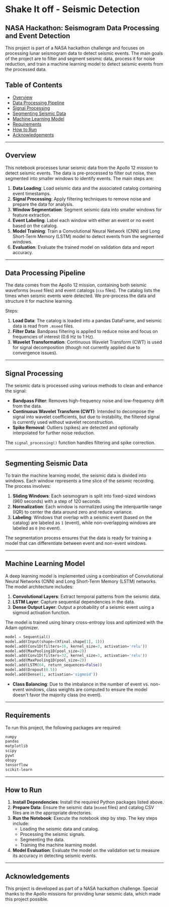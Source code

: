 # Shake It off - Seismic Detection



## NASA Hackathon: Seismogram Data Processing and Event Detection

This project is part of a NASA hackathon challenge and focuses on processing lunar seismogram data to detect seismic events. The main goals of the project are to filter and segment seismic data, process it for noise reduction, and train a machine learning model to detect seismic events from the processed data. 

## Table of Contents
- [Overview](#overview)
- [Data Processing Pipeline](#data-processing-pipeline)
- [Signal Processing](#signal-processing)
- [Segmenting Seismic Data](#segmenting-seismic-data)
- [Machine Learning Model](#machine-learning-model)
- [Requirements](#requirements)
- [How to Run](#how-to-run)
- [Acknowledgements](#acknowledgements)

---

## Overview

This notebook processes lunar seismic data from the Apollo 12 mission to detect seismic events. The data is pre-processed to filter out noise, then segmented into smaller windows to identify events. The main steps are:

1. **Data Loading**: Load seismic data and the associated catalog containing event timestamps.
2. **Signal Processing**: Apply filtering techniques to remove noise and prepare the data for analysis.
3. **Window Segmentation**: Segment seismic data into smaller windows for feature extraction.
4. **Event Labeling**: Label each window with either an event or no event based on the catalog.
5. **Model Training**: Train a Convolutional Neural Network (CNN) and Long Short-Term Memory (LSTM) model to detect events from the segmented windows.
6. **Evaluation**: Evaluate the trained model on validation data and report accuracy.

---

## Data Processing Pipeline

The data comes from the Apollo 12 mission, containing both seismic waveforms (`mseed` files) and event catalogs (`csv` files). The catalog lists the times when seismic events were detected. We pre-process the data and structure it for machine learning.

Steps:

1. **Load Data**: The catalog is loaded into a pandas DataFrame, and seismic data is read from `.mseed` files.
2. **Filter Data**: Bandpass filtering is applied to reduce noise and focus on frequencies of interest (0.6 Hz to 1 Hz).
3. **Wavelet Transformation**: Continuous Wavelet Transform (CWT) is used for signal decomposition (though not currently applied due to convergence issues).

---

## Signal Processing

The seismic data is processed using various methods to clean and enhance the signal:

- **Bandpass Filter**: Removes high-frequency noise and low-frequency drift from the data.
- **Continuous Wavelet Transform (CWT)**: Intended to decompose the signal into wavelet coefficients, but due to instability, the filtered signal is currently used without wavelet reconstruction.
- **Spike Removal**: Outliers (spikes) are detected and optionally interpolated for further noise reduction.
  
The `signal_processing()` function handles filtering and spike correction.

---

## Segmenting Seismic Data

To train the machine learning model, the seismic data is divided into windows. Each window represents a time slice of the seismic recording. The process involves:

1. **Sliding Windows**: Each seismogram is split into fixed-sized windows (960 seconds) with a step of 120 seconds.
2. **Normalization**: Each window is normalized using the interquartile range (IQR) to center the data around zero and reduce variance.
3. **Labeling**: Windows that overlap with a seismic event (based on the catalog) are labeled as `1` (event), while non-overlapping windows are labeled as `0` (no event).

The segmentation process ensures that the data is ready for training a model that can differentiate between event and non-event windows.

---

## Machine Learning Model

A deep learning model is implemented using a combination of Convolutional Neural Networks (CNN) and Long Short-Term Memory (LSTM) networks. The model architecture includes:

1. **Convolutional Layers**: Extract temporal patterns from the seismic data.
2. **LSTM Layer**: Capture sequential dependencies in the data.
3. **Dense Output Layer**: Output a probability of a seismic event using a sigmoid activation function.

The model is trained using binary cross-entropy loss and optimized with the Adam optimizer.

```python
model = Sequential()
model.add(Input(shape=(Xfinal.shape[1], 1)))
model.add(Conv1D(filters=16, kernel_size=3, activation='relu'))
model.add(MaxPooling1D(pool_size=2))
model.add(Conv1D(filters=32, kernel_size=3, activation='relu'))
model.add(MaxPooling1D(pool_size=2))
model.add(LSTM(64, return_sequences=False))
model.add(Dropout(0.5))
model.add(Dense(1, activation='sigmoid'))
```

- **Class Balancing**: Due to the imbalance in the number of event vs. non-event windows, class weights are computed to ensure the model doesn't favor the majority class (no event).
  
---

## Requirements

To run this project, the following packages are required:

```bash
numpy
pandas
matplotlib
scipy
pywt
obspy
tensorflow
scikit-learn
```

---

## How to Run

1. **Install Dependencies**: Install the required Python packages listed above.
2. **Prepare Data**: Ensure the seismic data (`mseed` files) and catalog CSV files are in the appropriate directories.
3. **Run the Notebook**: Execute the notebook step by step. The key steps include:
    - Loading the seismic data and catalog.
    - Processing the seismic signals.
    - Segmenting the data.
    - Training the machine learning model.
4. **Model Evaluation**: Evaluate the model on the validation set to measure its accuracy in detecting seismic events.

---

## Acknowledgements

This project is developed as part of a NASA hackathon challenge. Special thanks to the Apollo missions for providing lunar seismic data, which made this project possible.